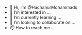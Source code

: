 - 👋 Hi, I’m @HachanurMohammads
- 👀 I’m interested in ...
- 🌱 I’m currently learning ...
- 💞️ I’m looking to collaborate on ...
- 📫 How to reach me ...

<!---
HachanurMohammads/HachanurMohammads is a ✨ special ✨ repository because its `README.md` (this file) appears on your GitHub profile.
You can click the Preview link to take a look at your changes.
--->
